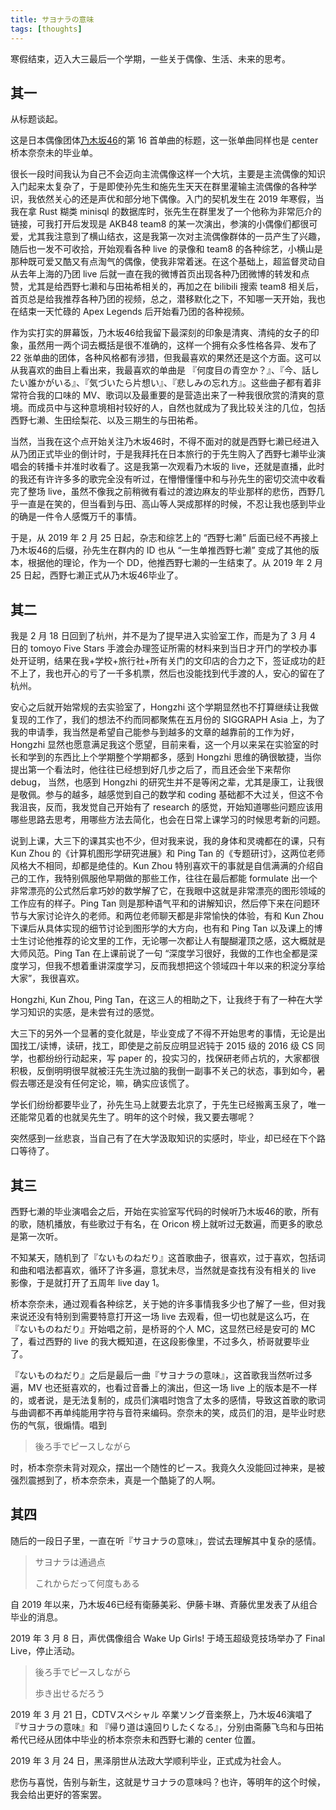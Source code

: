 ```yaml
---
title: サヨナラの意味
tags: [thoughts]
---
```


寒假结束，迈入大三最后一个学期，一些关于偶像、生活、未来的思考。
<!--more-->


## 其一

从标题谈起。

这是日本偶像团体[乃木坂46](http://www.nogizaka46.com/)的第 16 首单曲的标题，这一张单曲同样也是 center 桥本奈奈未的毕业单。

很长一段时间我认为自己不会迈向主流偶像这样一个大坑，主要是主流偶像的知识入门起来太复杂了，于是即使孙先生和施先生天天在群里灌输主流偶像的各种学识，我依然关心的还是声优和部分地下偶像。入门的契机发生在 2019 年寒假，当我在拿 Rust 糊类 minisql 的数据库时，张先生在群里发了一个他称为非常厄介的链接，可我打开后发现是 AKB48 team8 的某一次演出，参演的小偶像们都很可爱，尤其我注意到了横山结衣，这是我第一次对主流偶像群体的一员产生了兴趣，随后也一发不可收拾，开始观看各种 live 的录像和 team8 的各种综艺，小横山是那种既可爱又酷又有点淘气的偶像，使我非常着迷。在这个基础上，超监督灵动自从去年上海的乃团 live 后就一直在我的微博首页出现各种乃团微博的转发和点赞，尤其是给西野七濑和与田祐希相关的，再加之在 bilibili 搜索 team8 相关后，首页总是给我推荐各种乃团的视频，总之，潜移默化之下，不知哪一天开始，我也在结束一天忙碌的 Apex Legends 后开始看乃团的各种视频。

作为实打实的屏幕饭，乃木坂46给我留下最深刻的印象是清爽、清纯的女子的印象，虽然用一两个词去概括是很不准确的，这样一个拥有众多性格各异、发布了 22 张单曲的团体，各种风格都有涉猎，但我最喜欢的果然还是这个方面。这可以从我喜欢的曲目上看出来，我最喜欢的单曲是 『何度目の青空か？』、『今、話したい誰かがいる』、『気づいたら片想い』、『悲しみの忘れ方』。这些曲子都有着非常符合我的口味的 MV、歌词以及最重要的是营造出来了一种我很欣赏的清爽的意境。而成员中与这种意境相衬较好的人，自然也就成为了我比较关注的几位，包括西野七濑、生田绘梨花、以及三期生的与田祐希。

当然，当我在这个点开始关注乃木坂46时，不得不面对的就是西野七濑已经进入从乃团正式毕业的倒计时，于是我拜托在日本旅行的于先生购入了西野七濑毕业演唱会的转播卡并准时收看了。这是我第一次观看乃木坂的 live，还就是直播，此时的我还有许许多多的歌完全没有听过，在懵懵懂懂中和与孙先生的密切交流中收看完了整场 live，虽然不像我之前稍微有看过的渡边麻友的毕业那样的悲伤，西野几乎一直是在笑的，但当看到与田、高山等人哭成那样的时候，不忍让我也感到毕业的确是一件令人感慨万千的事情。

于是，从 2019 年 2 月 25 日起，杂志和综艺上的 “西野七濑” 后面已经不再接上乃木坂46的后缀，孙先生在群内的 ID 也从 “一生单推西野七濑” 变成了其他的版本，根据他的理论，作为一个 DD，他推西野七濑的一生结束了。从 2019 年 2 月 25 日起，西野七濑正式从乃木坂46毕业了。

## 其二

我是 2 月 18 日回到了杭州，并不是为了提早进入实验室工作，而是为了 3 月 4 日的 tomoyo Five Stars 手渡会办理签证所需的材料来到当日才开门的学校办事处开证明，结果在我+学校+旅行社+所有关门的文印店的合力之下，签证成功的赶不上了，我也开心的亏了一千多机票，然后也没能找到代手渡的人，安心的留在了杭州。

安心之后就开始常规的去实验室了，Hongzhi 这个学期显然也不打算继续让我做复现的工作了，我们的想法不约而同都聚焦在五月份的 SIGGRAPH Asia 上，为了我的申请季，我当然是希望自己能参与到越多的文章的越靠前的工作为好，Hongzhi 显然也愿意满足我这个愿望，目前来看，这一个月以来呆在实验室的时长和学到的东西比上个学期整个学期都多，感到 Hongzhi 思维的确很敏捷，当你提出第一个看法时，他往往已经想到好几步之后了，而且还会坐下来帮你 debug， 当然，也感到 Hongzhi 的研究生并不是等闲之辈，尤其是康工，让我很是敬佩。参与的越多，越感觉到自己的数学和 coding 基础都不大过关，但这不令我沮丧，反而，我发觉自己开始有了 research 的感觉，开始知道哪些问题应该用哪些思路去思考，用哪些方法去简化，也会在日常上课学习的时候思考新的问题。

说到上课，大三下的课其实也不少，但对我来说，我的身体和灵魂都在的课，只有 Kun Zhou 的《计算机图形学研究进展》和 Ping Tan 的《专题研讨》，这两位老师风格大不相同，却都是绝佳的。Kun Zhou 特别喜欢干的事就是自信满满的介绍自己的工作，我特别佩服他早期做的那些工作，往往在最后都能 formulate 出一个非常漂亮的公式然后拿巧妙的数学解了它，在我眼中这就是非常漂亮的图形领域的工作应有的样子。Ping Tan 则是那种语气平和的讲解知识，然后停下来在问题环节与大家讨论许久的老师。和两位老师聊天都是非常愉快的体验，有和 Kun Zhou 下课后从具体实现的细节讨论到图形学的大方向，也有和 Ping Tan 以及课上的博士生讨论他推荐的论文里的工作，无论哪一次都让人有醍醐灌顶之感，这大概就是大师风范。Ping Tan 在上课前说了一句 “深度学习很好，我做的工作也全都是深度学习，但我不想着重讲深度学习，反而我想把这个领域四十年以来的积淀分享给大家”，我很喜欢。

Hongzhi, Kun Zhou, Ping Tan，在这三人的相助之下，让我终于有了一种在大学学习知识的实感，是未尝有过的感觉。

大三下的另外一个显著的变化就是，毕业变成了不得不开始思考的事情，无论是出国找工/读博，读研，找工，即使是之前反应明显迟钝于 2015 级的 2016 级 CS 同学，也都纷纷行动起来，写 paper 的，投实习的，找保研老师占坑的，大家都很积极，反倒明明很早就被汪先生洗过脑的我倒一副事不关己的状态，事到如今，暑假去哪还是没有任何定论，嘛，确实应该慌了。

学长们纷纷都要毕业了，孙先生马上就要去北京了，于先生已经搬离玉泉了，唯一还能常见着的也就吴先生了。明年的这个时候，我又要去哪呢？

突然感到一丝悲哀，当自己有了在大学汲取知识的实感时，毕业，却已经在下个路口等待了。

## 其三

西野七濑的毕业演唱会之后，开始在实验室写代码的时候听乃木坂46的歌，所有的歌，随机播放，有些歌过于有名，在 Oricon 榜上就听过无数遍，而更多的歌总是第一次听。

不知某天，随机到了『ないものねだり』这首歌曲子，很喜欢，过于喜欢，包括词和曲和唱法都喜欢，循环了许多遍，意犹未尽，当然就是查找有没有相关的 live 影像，于是就打开了五周年 live day 1。

桥本奈奈未，通过观看各种综艺，关于她的许多事情我多少也了解了一些，但对我来说还没有特别到需要特意打开这一场 live 去观看，但一切也就是这么巧，在『ないものねだり』开始唱之前，是桥哥的个人 MC，这显然已经是安可的 MC 了，看过西野的 live 的我大概知道，在这段影像里，不过多久，桥哥就要毕业了。

『ないものねだり』之后是最后一曲『サヨナラの意味』，这首歌我当然听过多遍，MV 也还挺喜欢的，也看过音番上的演出，但这一场 live 上的版本是不一样的，或者说，是无法复制的，成员们演唱时饱含了太多的感情，导致这首歌的歌词与曲调都不再单纯能用字符与音符来编码。奈奈未的笑，成员们的泪，是毕业时悲伤的气氛，很煽情。唱到

> 後ろ手でピースしながら

时，桥本奈奈未背对观众，摆出一个随性的ピース。我竟久久没能回过神来，是被强烈震撼到了，桥本奈奈未，真是一个酷毙了的人啊。

## 其四

随后的一段日子里，一直在听『サヨナラの意味』，尝试去理解其中复杂的感情。

> サヨナラは通過点
>
> これからだって何度もある

自 2019 年以来，乃木坂46已经有衛藤美彩、伊藤卡琳、斉藤优里发表了从组合毕业的消息。

2019 年 3 月 8 日，声优偶像组合 Wake Up Girls! 于埼玉超级竞技场举办了 Final Live，停止活动。

> 後ろ手でピースしながら
>
> 歩き出せるだろう

2019 年 3 月 21 日，CDTVスペシャル 卒業ソング音楽祭上，乃木坂46演唱了『サヨナラの意味』和 『帰り道は遠回りしたくなる』，分别由斋藤飞鸟和与田祐希代已经从团体中毕业的桥本奈奈未和西野七濑的 center 位置。

2019 年 3 月 24 日，黑泽朋世从法政大学顺利毕业，正式成为社会人。

悲伤与喜悦，告别与新生，这就是サヨナラの意味吗？也许，等明年的这个时候，我会给出更好的答案罢。